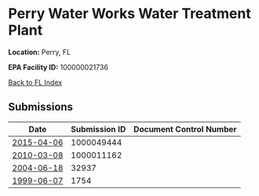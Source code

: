 # Perry Water Works Water Treatment Plant

**Location:** Perry, FL

**EPA Facility ID:** 100000021736

[Back to FL Index](../../index.md)

## Submissions

| Date | Submission ID | Document Control Number |
|------|--------------|-------------------------|
| [2015-04-06](submissions/1000049444.md) | 1000049444 |  |
| [2010-03-08](submissions/1000011162.md) | 1000011162 |  |
| [2004-06-18](submissions/32937.md) | 32937 |  |
| [1999-06-07](submissions/1754.md) | 1754 |  |
